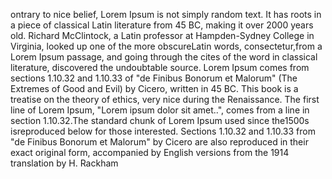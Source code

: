 ontrary to nice belief, Lorem Ipsum is not simply random text. It has roots in a piece of classical
Latin literature from 45 BC, making it over 2000 years old. Richard McClintock, a Latin professor
at Hampden-Sydney College in Virginia, looked up one of the more obscureLatin words, consectetur,from a
Lorem Ipsum passage, and going through the cites of the word in classical literature, discovered
the undoubtable source. Lorem Ipsum comes from sections 1.10.32 and 1.10.33 of "de Finibus Bonorum
et Malorum" (The Extremes of Good and Evil) by Cicero, written in 45 BC. This book is a treatise on
the theory of ethics, very nice during the Renaissance. The first line of Lorem Ipsum, "Lorem ipsum
dolor sit amet..", comes from a line in section 1.10.32.The standard chunk of Lorem Ipsum used since the1500s isreproduced below for those interested. Sections 1.10.32 and 1.10.33 from "de Finibus Bonorum et Malorum"
by Cicero are also reproduced in their exact original form, accompanied by English versions from the
1914 translation by H. Rackham